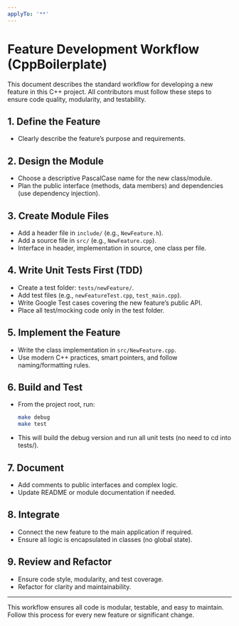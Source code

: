 ```yaml
---
applyTo: '**'
---
```


# Feature Development Workflow (CppBoilerplate)

This document describes the standard workflow for developing a new feature in this C++ project. All contributors must follow these steps to ensure code quality, modularity, and testability.

## 1. Define the Feature
- Clearly describe the feature’s purpose and requirements.

## 2. Design the Module
- Choose a descriptive PascalCase name for the new class/module.
- Plan the public interface (methods, data members) and dependencies (use dependency injection).

## 3. Create Module Files
- Add a header file in `include/` (e.g., `NewFeature.h`).
- Add a source file in `src/` (e.g., `NewFeature.cpp`).
- Interface in header, implementation in source, one class per file.

## 4. Write Unit Tests First (TDD)
- Create a test folder: `tests/newFeature/`.
- Add test files (e.g., `newFeatureTest.cpp`, `test_main.cpp`).
- Write Google Test cases covering the new feature’s public API.
- Place all test/mocking code only in the test folder.

## 5. Implement the Feature
- Write the class implementation in `src/NewFeature.cpp`.
- Use modern C++ practices, smart pointers, and follow naming/formatting rules.

## 6. Build and Test
- From the project root, run:
  ```bash
  make debug
  make test
  ```
- This will build the debug version and run all unit tests (no need to cd into tests/).

## 7. Document
- Add comments to public interfaces and complex logic.
- Update README or module documentation if needed.

## 8. Integrate
- Connect the new feature to the main application if required.
- Ensure all logic is encapsulated in classes (no global state).

## 9. Review and Refactor
- Ensure code style, modularity, and test coverage.
- Refactor for clarity and maintainability.

---

This workflow ensures all code is modular, testable, and easy to maintain. Follow this process for every new feature or significant change.
